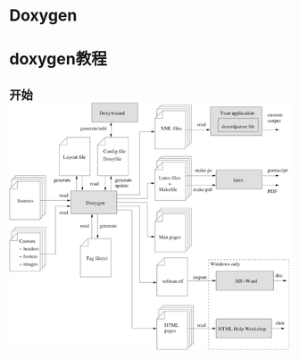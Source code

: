# Doxygen

doxygen教程
====

## 开始![doxygen](https://raw.githubusercontent.com/mengdemao/picture/master/doxygen.png) 


